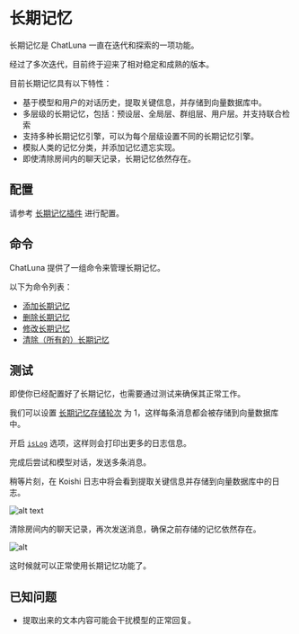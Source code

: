 # 长期记忆

长期记忆是 ChatLuna 一直在迭代和探索的一项功能。

经过了多次迭代，目前终于迎来了相对稳定和成熟的版本。

目前长期记忆具有以下特性：

- 基于模型和用户的对话历史，提取关键信息，并存储到向量数据库中。
- 多层级的长期记忆，包括：预设层、全局层、群组层、用户层。并支持联合检索
- 支持多种长期记忆引擎，可以为每个层级设置不同的长期记忆引擎。
- 模拟人类的记忆分类，并添加记忆遗忘实现。
- 即使清除房间内的聊天记录，长期记忆依然存在。

## 配置

请参考 [长期记忆插件](../../ecosystem/plugin/long-term-memory.md) 进行配置。

## 命令

ChatLuna 提供了一组命令来管理长期记忆。

以下为命令列表：

- [添加长期记忆](../useful-commands/memory.md#添加长期记忆)
- [删除长期记忆](../useful-commands/memory.md#删除长期记忆)
- [修改长期记忆](../useful-commands/memory.md#修改长期记忆)
- [清除（所有的）长期记忆](../useful-commands/memory.md#清除长期记忆)

## 测试

即使你已经配置好了长期记忆，也需要通过测试来确保其正常工作。

我们可以设置 [长期记忆存储轮次](../useful-configurations.md#longmemoryinterval) 为 1，这样每条消息都会被存储到向量数据库中。

开启 [`isLog`](../useful-configurations.md#islog) 选项，这样则会打印出更多的日志信息。

完成后尝试和模型对话，发送多条消息。

稍等片刻，在 Koishi 日志中将会看到提取关键信息并存储到向量数据库中的日志。

![alt text](../../public/images/image-27.png)

清除房间内的聊天记录，再次发送消息，确保之前存储的记忆依然存在。

![alt](../../public/images/image-28.png)

这时候就可以正常使用长期记忆功能了。

## 已知问题

- 提取出来的文本内容可能会干扰模型的正常回复。
